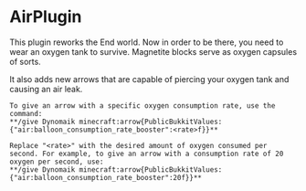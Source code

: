# AirPlugin

This plugin reworks the End world. Now in order to be there, you need to wear an oxygen tank to survive. Magnetite blocks serve as oxygen capsules of sorts.

It also adds new arrows that are capable of piercing your oxygen tank and causing an air leak.

```
To give an arrow with a specific oxygen consumption rate, use the command:
**/give Dynomaik minecraft:arrow{PublicBukkitValues:{"air:balloon_consumption_rate_booster":<rate>f}}**

Replace "<rate>" with the desired amount of oxygen consumed per second. For example, to give an arrow with a consumption rate of 20 oxygen per second, use:
**/give Dynomaik minecraft:arrow{PublicBukkitValues:{"air:balloon_consumption_rate_booster":20f}}**
```
